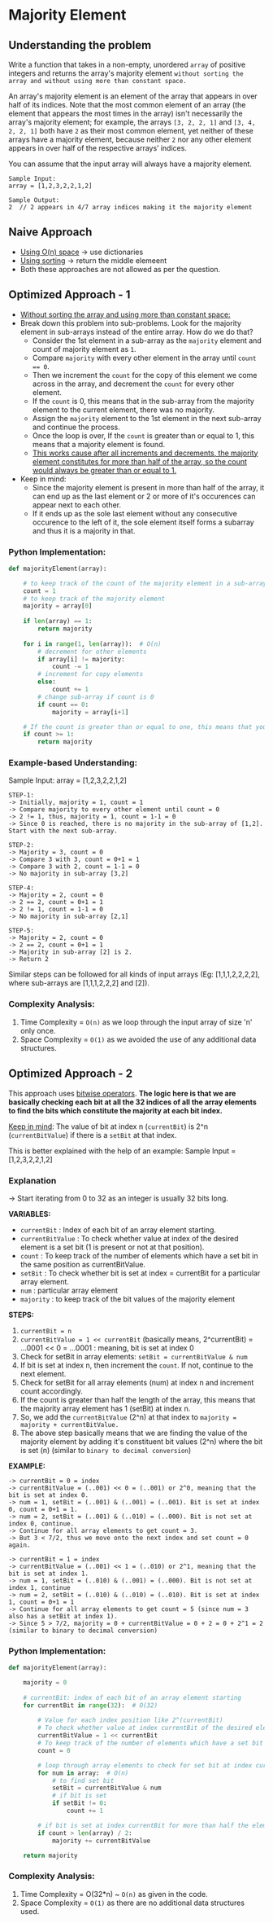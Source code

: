 # Majority Element

## Understanding the problem
Write a function that takes in a non-empty, unordered ```array``` of positive integers and returns the array's
majority element ```without sorting the array and without using more than constant space.```

An array's majority element is an element of the array that appears in over half of its indices. Note that the
most common element of an array (the element that appears the most times in the array) isn't necessarily
the array's majority element; for example, the arrays ```[3, 2, 2, 1]``` and ```[3, 4, 2, 2, 1]``` both have
```2``` as their most common element, yet neither of these arrays have a majority element, because neither
```2``` nor any other element appears in over half of the respective arrays’ indices.

You can assume that the input array will always have a majority element.

```
Sample Input:
array = [1,2,3,2,2,1,2]

Sample Output:
2  // 2 appears in 4/7 array indices making it the majority element
```

## Naive Approach
* <ins>Using O(n) space</ins> -> use dictionaries
* <ins>Using sorting</ins> -> return the middle elemeent
* Both these approaches are not allowed as per the question.

## Optimized Approach - 1
* <ins>Without sorting the array and using more than constant space:</ins>
* Break down this problem into sub-problems. Look for the majority element in sub-arrays instead of the entire array. How do we do that?
  * Consider the 1st element in a sub-array as the ```majority``` element and count of majority element as ```1```.
  * Compare ```majority``` with every other element in the array until ```count == 0```.
  * Then we increment the ```count``` for the copy of this element we come across in the array, and decrement the ```count``` for every other element.
  * If the ```count``` is 0, this means that in the sub-array from the majority element to the current element, there was no majority.
  * Assign the ```majority``` element to the 1st element in the next sub-array and continue the process.
  * Once the loop is over, If the ```count``` is greater than or equal to 1, this means that a majority element is found.
  * <ins>This works cause after all increments and decrements, the majority element constitutes for more than half of the array, so the count would always be greater than or equal to 1.</ins>
* Keep in mind:
  * Since the majority element is present in more than half of the array, it can end up as the last element or 2 or more of it's occurences can appear next to each other.
  * If it ends up as the sole last element without any consecutive occurence to the left of it, the sole element itself forms a subarray and thus it is a majority in that.

### Python Implementation:
```python
def majorityElement(array):

    # to keep track of the count of the majority element in a sub-array
    count = 1
    # to keep track of the majority element
    majority = array[0]
    
    if len(array) == 1:
        return majority
    
    for i in range(1, len(array)):  # O(n)
        # decrement for other elements
        if array[i] != majority:
            count -= 1
        # increment for copy elements
        else:
            count += 1
        # change sub-array if count is 0
        if count == 0:
            majority = array[i+1]

    # If the count is greater than or equal to one, this means that you have found your majority element
    if count >= 1:
        return majority
```

### Example-based Understanding:
Sample Input: array = [1,2,3,2,2,1,2]
```
STEP-1:
-> Initially, majority = 1, count = 1
-> Compare majority to every other element until count = 0
-> 2 != 1, thus, majority = 1, count = 1-1 = 0
-> Since 0 is reached, there is no majority in the sub-array of [1,2]. Start with the next sub-array.

STEP-2:
-> Majority = 3, count = 0
-> Compare 3 with 3, count = 0+1 = 1
-> Compare 3 with 2, count = 1-1 = 0
-> No majority in sub-array [3,2]

STEP-4:
-> Majority = 2, count = 0
-> 2 == 2, count = 0+1 = 1
-> 2 != 1, count = 1-1 = 0
-> No majority in sub-array [2,1]

STEP-5:
-> Majority = 2, count = 0
-> 2 == 2, count = 0+1 = 1
-> Majority in sub-array [2] is 2.
-> Return 2
```
Similar steps can be followed for all kinds of input arrays (Eg: [1,1,1,2,2,2,2], where sub-arrays are [1,1,1,2,2,2] and [2]).

### Complexity Analysis:
1. Time Complexity = ```O(n)``` as we loop through the input array of size 'n' only once.
2. Space Complexity = ```O(1)``` as we avoided the use of any additional data structures.

## Optimized Approach - 2
This approach uses <ins>bitwise operators</ins>. **The logic here is that we are basically checking each bit at all the 32 indices of all the array elements to find the bits which constitute the majority at each bit index.**

<ins>Keep in mind</ins>: The value of bit at index n (```currentBit```) is 2^n (```currentBitValue```) if there is a ```setBit``` at that index.

This is better explained with the help of an example: Sample Input = [1,2,3,2,2,1,2]

### Explanation
-> Start iterating from 0 to 32 as an integer is usually 32 bits long.

**VARIABLES:**
*  ```currentBit``` : Index of each bit of an array element starting.
*  ```currentBitValue``` : To check whether value at index of the desired element is a set bit (1 is present or not at that position).
*  ```count``` : To keep track of the number of elements which have a set bit in the same position as currentBitValue.
*  ```setBit``` : To check whether bit is set at index = currentBit for a particular array element.
*  ```num``` : particular array element
*  ```majority``` : to keep track of the bit values of the majority element

**STEPS:**
1. ```currentBit = n```
2. ```currentBitValue = 1 << currentBit``` (basically means, 2^currentBit) = ...0001 << 0 = ...0001 : meaning, bit is set at index 0
3. Check for setBit in array elements: ```setBit = currentBitValue & num```
4. If bit is set at index n, then increment the ```count```. If not, continue to the next element.
5. Check for setBit for all array elements (num) at index n and increment count accordingly.
6. If the count is greater than half the length of the array, this means that the majority array element has 1 (setBit) at index n.
7. So, we add the ```currentBitValue``` (2^n) at that index to ```majority = majority + currentBitValue.```
8. The above step basically means that we are finding the value of the majority element by adding it's constituent bit values (2^n) where the bit is set (n) (similar to ```binary to decimal conversion```)

**EXAMPLE:**
```
-> currentBit = 0 = index
-> currentBitValue = (..001) << 0 = (..001) or 2^0, meaning that the bit is set at index 0.
-> num = 1, setBit = (..001) & (..001) = (..001). Bit is set at index 0, count = 0+1 = 1.
-> num = 2, setBit = (..001) & (..010) = (..000). Bit is not set at index 0, continue.
-> Continue for all array elements to get count = 3.
-> But 3 < 7/2, thus we move onto the next index and set count = 0 again.

-> currentBit = 1 = index
-> currentBitValue = (..001) << 1 = (..010) or 2^1, meaning that the bit is set at index 1.
-> num = 1, setBit = (..010) & (..001) = (..000). Bit is not set at index 1, continue
-> num = 2, setBit = (..010) & (..010) = (..010). Bit is set at index 1, count = 0+1 = 1
-> Continue for all array elements to get count = 5 (since num = 3 also has a setBit at index 1).
-> Since 5 > 7/2, majority = 0 + currentBitValue = 0 + 2 = 0 + 2^1 = 2 (similar to binary to decimal conversion)
```

### Python Implementation:
```python
def majorityElement(array):

    majority = 0
    
    # currentBit: index of each bit of an array element starting
    for currentBit in range(32):  # O(32)
        
        # Value for each index position like 2^(currentBit)
        # To check whether value at index currentBit of the desired element is a set bit (1 is present or not at that position)
        currentBitValue = 1 << currentBit
        # To keep track of the number of elements which have a set bit in the same position as currentBitValue
        count = 0

        # loop through array elements to check for set bit at index currentBit
        for num in array:  # O(n)
            # to find set bit
            setBit = currentBitValue & num
            # if bit is set
            if setBit != 0:
                count += 1

        # if bit is set at index currentBit for more than half the elements, then add the currentBitValue to the answer
        if count > len(array) / 2:
            majority += currentBitValue

    return majority
```

### Complexity Analysis:
1. Time Complexity = O(32*n) ~ ```O(n)``` as given in the code.
2. Space Complexity = ```O(1)``` as there are no additional data structures used.
